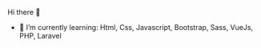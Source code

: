  Hi there 👋



- 🌱 I’m currently learning: Html, Css, Javascript, Bootstrap, Sass, VueJs, PHP, Laravel

